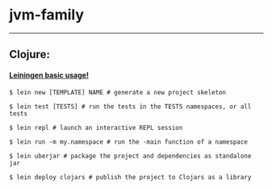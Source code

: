 # jvm-family
___
## Clojure: 
#### [Leiningen basic usage!](https://github.com/technomancy/leiningen)
```
$ lein new [TEMPLATE] NAME # generate a new project skeleton

$ lein test [TESTS] # run the tests in the TESTS namespaces, or all tests

$ lein repl # launch an interactive REPL session

$ lein run -m my.namespace # run the -main function of a namespace

$ lein uberjar # package the project and dependencies as standalone jar

$ lein deploy clojars # publish the project to Clojars as a library
```